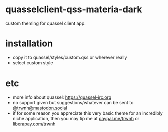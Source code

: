 # quasselclient-qss-materia-dark
custom theming for quassel client app.

# installation
- copy it to quassel/styles/custom.qss or wherever really
- select custom style

# etc
- more info about quassel: https://quassel-irc.org
- no support given but suggestions/whatever can be sent to [@trwnh@mastodon.social](https://mastodon.social/@trwnh)
- if for some reason you appreciate this very basic theme for an incredibly niche application, then you may tip me at [paypal.me/trwnh](http://paypal.me/trwnh) or [liberapay.com/trwnh](http://liberapay.com/trwnh)
